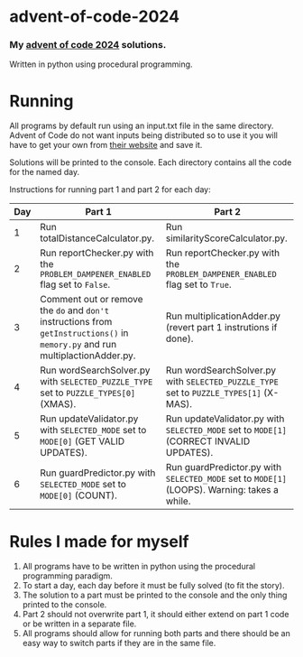 # advent-of-code-2024

### My [advent of code 2024](https://adventofcode.com/2024) solutions.
Written in python using procedural programming.

# Running

All programs by default run using an input.txt file in the same directory. Advent of Code do not want inputs being distributed so to use it you will have to get your own from [their website](https://adventofcode.com/2024) and save it.

Solutions will be printed to the console.
Each directory contains all the code for the named day.

Instructions for running part 1 and part 2 for each day:

| Day | Part 1                                                                                                                                         | Part 2                                                                                                 |
| --- | ---------------------------------------------------------------------------------------------------------------------------------------------- | ------------------------------------------------------------------------------------------------------ |
|  1  | Run totalDistanceCalculator.py.                                                                                                                | Run similarityScoreCalculator.py.                                                                      |
|  2  | Run reportChecker.py with the ```PROBLEM_DAMPENER_ENABLED``` flag set to ```False```.                                                              | Run reportChecker.py with the ```PROBLEM_DAMPENER_ENABLED``` flag set to ```True```.                       |
|  3  | Comment out or remove the ```do``` and ```don't``` instructions from ```getInstructions()``` in ```memory.py``` and run multiplactionAdder.py. | Run multiplicationAdder.py (revert part 1 instrutions if done).                                        |
|  4  | Run wordSearchSolver.py with ```SELECTED_PUZZLE_TYPE``` set to ```PUZZLE_TYPES[0]``` (XMAS).                                                   | Run wordSearchSolver.py with ```SELECTED_PUZZLE_TYPE``` set to ```PUZZLE_TYPES[1]``` (X-MAS).          |
|  5  | Run updateValidator.py with ```SELECTED_MODE``` set to ```MODE[0]``` (GET VALID UPDATES).                                                      | Run updateValidator.py with ```SELECTED_MODE``` set to ```MODE[1]``` (CORRECT INVALID UPDATES).        |
|  6  | Run guardPredictor.py with ```SELECTED_MODE``` set to ```MODE[0]``` (COUNT).                                                                   | Run guardPredictor.py with ```SELECTED_MODE``` set to ```MODE[1]``` (LOOPS). Warning: takes a while.   |

# Rules I made for myself
1. All programs have to be written in python using the procedural programming paradigm.
2. To start a day, each day before it must be fully solved (to fit the story).
3. The solution to a part must be printed to the console and the only thing printed to the console.
4. Part 2 should not overwrite part 1, it should either extend on part 1 code or be written in a separate file.
5. All programs should allow for running both parts and there should be an easy way to switch parts if they are in the same file.
